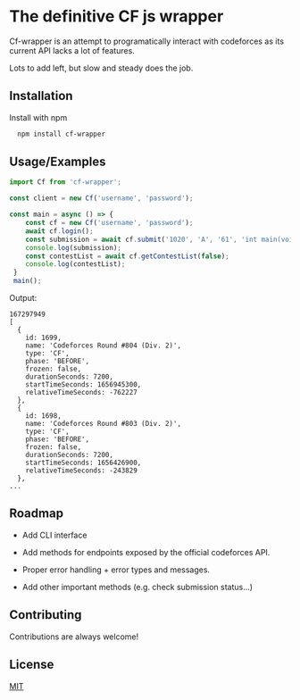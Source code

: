 
# The definitive CF js wrapper

Cf-wrapper is an attempt to programatically interact with codeforces as its current API lacks a lot of features.

Lots to add left, but slow and steady does the job.



## Installation

Install  with npm

```bash
  npm install cf-wrapper
```
## Usage/Examples

```javascript
import Cf from 'cf-wrapper';

const client = new Cf('username', 'password');

const main = async () => {
    const cf = new Cf('username', 'password');
    await cf.login();
    const submission = await cf.submit('1020', 'A', '61', 'int main(void) {\n    cin >> a >> b;\n    cout << a + b;\n    return 0;\n}');
    console.log(submission);
    const contestList = await cf.getContestList(false);
    console.log(contestList);
 }
 main();
```
Output:
```console
167297949
[
  {
    id: 1699,
    name: 'Codeforces Round #804 (Div. 2)',
    type: 'CF',
    phase: 'BEFORE',
    frozen: false,
    durationSeconds: 7200,
    startTimeSeconds: 1656945300,
    relativeTimeSeconds: -762227
  },
  {
    id: 1698,
    name: 'Codeforces Round #803 (Div. 2)',
    type: 'CF',
    phase: 'BEFORE',
    frozen: false,
    durationSeconds: 7200,
    startTimeSeconds: 1656426900,
    relativeTimeSeconds: -243829
  },
...
```


## Roadmap

- Add CLI interface

- Add methods for endpoints exposed by the official codeforces API.

- Proper error handling + error types and messages.

- Add other important methods (e.g. check submission status...)
## Contributing

Contributions are always welcome!

## License

[MIT](https://choosealicense.com/licenses/mit/)

